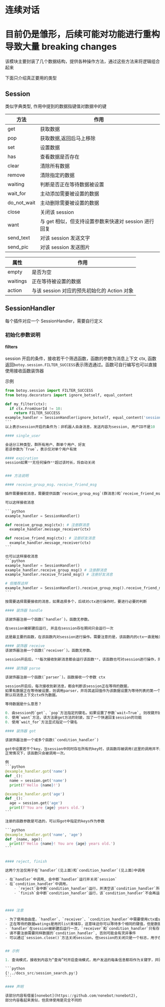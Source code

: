 # 连续对话

# 目前仍是雏形，后续可能对功能进行重构导致大量 breaking changes

该模块主要封装了几个数据结构，提供各种操作方法，通过这些方法来将逻辑组合起来

下面只介绍真正要用的类型

## Session

类似字典类型, 作用中提到的数据指键值对数据中的键

| 方法        | 作用                                                 |
| ----------- | ---------------------------------------------------- |
| get         | 获取数据                                             |
| pop         | 获取数据,返回后马上移除                              |
| set         | 设置数据                                             |
| has         | 查看数据是否存在                                     |
| clear       | 清除所有数据                                         |
| remove      | 清除指定的数据                                       |
| waiting     | 判断是否正在等待数据被设置                           |
| wait_for    | 主动添加需要被设置的数据                             |
| do_not_wait | 主动删除需要被设置的数据                             |
| close       | 关闭该 session                                       |
| want        | 与 get 相似，但支持设置参数来快速对 session 进行回复 |
| send_text   | 对该 session 发送文字                                |
| send_pic    | 对该 session 发送图片                                |

| 属性     | 作用                                        |
| -------- | ------------------------------------------- |
| empty    | 是否为空                                    |
| waitings | 正在等待被设置的数据                        |
| action   | 与该 session 对应的预先初始化的 Action 对象 |

## SessionHandler

每个插件对应一个 SessionHandler，需要自行定义

### 初始化参数说明

#### filters

session 开启的条件，接收若干个筛选函数，函数的参数为消息上下文 ctx,
函数返回`botoy.session.FILTER_SUCCESS`表示筛选通过。函数可自行编写也可以直接使用接收函数装饰器

示例

````python
from botoy.session import FILTER_SUCCESS
from botoy.decorators import ignore_botself, equal_content

def my_filter(ctx):
  if ctx.FromUserId != 10:
    return FILTER_SUCCESS
example_handler = SessionHandler(ignore_botself, equal_content('session'), my_filter)
```
以上表示session开启的条件为：非机器人自身消息，发送内容为session, 用户ID不是10

#### single_user

会话分三种类型，群所有用户、群单个用户、好友
若该参数为`True`，表示仅对单个用户有效

#### expiration
session如果**无任何操作**超过该时长，将自动关闭


### 方法说明

#### receive_group_msg、receive_friend_msg

插件需要接收消息，需要提供函数`receive_group_msg`(群消息)和`receive_friend_msg`(好友消息)

可以这样接收消息

```python
example_handler = SessionHandler()

def receive_group_msg(ctx): # 注册群消息
  example_handler.message_receiver(ctx)

def receive_friend_msg(ctx): # 注册好友消息
  example_handler.message_receiver(ctx)
```

也可以这样接收消息
```python
example_handler = SessionHandler()
example_handler.receive_group_msg() # 注册群消息
example_handler.receive_friend_msg() # 注册好友消息

# 但推荐这样
example_handler = SessionHandler().receive_group_msg().receive_friend_msg()
```

按需要选择需要接收的消息，如果选择多个，后续对ctx进行操作时，要进行必要的判断

#### 装饰器 handle

该装饰器注册一个函数(`handler`)。函数无参数。

在session被新建后运行, 并且在session存在期间只会运行一次

这是最主要的函数，在该函数内对session进行操作。需要注意的是，该函数内的ctx一直是触发session创建的ctx

#### 装饰器 receive
该装饰器注册一个函数(`receiver`)。函数无参数。

session开启后，**每次接收到新消息都会运行该函数**，该函数也可对session进行操作，同时ctx是对应新消息的

#### 装饰器 parse

该装饰器注册一个函数(`parser`)。函数接收一个参数 ctx

session开启后，每次接收到新消息，都会判断该session正在等待的数据，
如果有数据正在等待被设置，则调用parser，并将其返回值作为该数据设置为等待列表的第一个,
默认将消息上下文ctx作为数据。

等待数据是什么意思？

0. 由session的`get`、`pop`方法指定的键名，如果设置了参数`wait=True`, 则改键开始等待，直到超时或数据被设置
0. 使用`want`方法，该方法是get方法的封装，加了一个快速回复session的功能
0. 使用`wait_for`方法显式指定一个键名

#### 装饰器 got

该装饰器注册一个或多个函数(`condition_handler`)

got中设置若干个key，当session中同时存在所有的key时，该函数将被调用(这里的调用并不是立即调用, 每次接收到新消息判断一次, 由于这点，所以需要配合receiver或handler的进行使用才行, 具体逻辑看自己需要)
正常情况下，该函数只会被调用一次。

例
```python
@example_handler.got('name')
def _():
  name = session.get('name')
  print(f'Hello {name}!')

@example_handler.got('age')
def _():
  age = session.get('age')
  print(f'You are {age} years old.')
```

注册的函数参数是可选的，可以将got中指定的keys作为参数

```python
@example_handler.got('name', 'age')
def _(name, age):
  print(f'Hello {name}! You are {age} years old.')
```


#### reject, finish

这两个方法仅用于在`handler`(见上面)和`condition_handler`(见上面)中调用

- 在`handler`中调用, 会中断`handler`运行并关闭`session`
- 在`condition_handler`中调用，
    - `reject`会中断`condition_handler`运行，并清空该`condition_handler`所需的键值数据，在下一次满足条件时会再次被调用
    - `finish`会中断`condition_handler`运行，该`condition_handler`不会再运行



#### 注意

- 为了使用自由度，`handler`、`receiver`、`condition_handler`中需要使用ctx或session时，请通过`from botoy.session import ctx, session`进行导入使用
- 正在等待的数据watings是用的list来储存，这意味这你可以等待多个相同的键值，但是数据时dict来储存，所以结果是数据被替换。建议避免使用同一个键值, 如果有需要，在获取到数据后马上清除该数据，或直接使用pop方法
- `handler`在session被新建后运行一次，`receiver`和`condition_handler`只有存在session时才会运行，且是依次运行
- 请不要注册需要同样数据的`condition_handler`, 否则可能会有灵异事件
- 可以通过`session.close()`方法关闭session，但session的关闭只是一个标志，用于在获取时过滤。推荐使用`reject`或`finish`方法关闭session，但只有在`handler`中调用才有关闭session的效果


## 示例

1. 查询模式，接收到内容为“查询”时开启查询模式，用户发送的每条信息都将作为关键字，并回复该关键字的查询结果

```python
{!../docs_src/session_search.py!}
```

#### 声明

该部分内容有借鉴[nonebot](https://github.com/nonebot/nonebot2),
部分内容看起来类似，但具体使用是完全不同的
````
